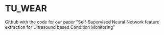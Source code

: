 # TU_WEAR
Github with the code for our paper "Self-Supervised Neural Network feature extraction for Ultrasound based Condition Monitoring"

